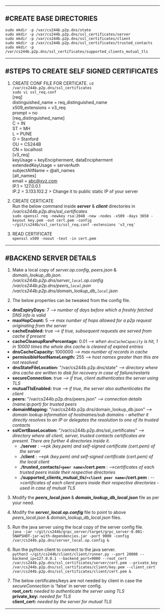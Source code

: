 --------------------------------------------------------------------------------------------------------------------------------
#**CREATE BASE DIRECTORIES**  
--------------------------------------------------------------------------------------------------------------------------------
`sudo mkdir -p /var/cs244b.p2p.dns/state`  
`sudo mkdir -p /var/cs244b.p2p.dns/ssl_certificates/server`  
`sudo mkdir -p /var/cs244b.p2p.dns/ssl_certificates/client`  
`sudo mkdir -p /var/cs244b.p2p.dns/ssl_certificates/trusted_contacts`  
`sudo mkdir -p /var/cs244b.p2p.dns/ssl_certificates/supported_clients_mutual_tls`  

--------------------------------------------------------------------------------------------------------------------------------
#**STEPS TO CREATE SELF SIGNED CERTIFICATES**  
--------------------------------------------------------------------------------------------------------------------------------
1) CREATE CONF FILE FOR CERTICATE. 
`cd /var/cs244b.p2p.dns/ssl_certificates`  
`sudo vi ssl_req.conf`  
	[req]  
	distinguished_name = req_distinguished_name  
	x509_extensions = v3_req  
	prompt = no  
	[req_distinguished_name]  
	C = IN  
	ST = MH  
	L = PUNE  
	O = Stanford  
	OU = CS244B  
	CN = localhost  
	[v3_req]  
	keyUsage = keyEncipherment, dataEncipherment  
	extendedKeyUsage = serverAuth  
	subjectAltName = @alt_names  
	[alt_names]  
	email = abc@xyz.com  
	IP.1 = 127.0.0.1  
	IP.2 = 3.133.102.2 > Change it to public static IP of your server  

2) CREATE CERTICATE  
Run the below command inside ***server*** & ***client*** directories in */var/cs244b.p2p.dns/ssl_certificates*  
`sudo openssl req -newkey rsa:2048 -new -nodes -x509 -days 3650 -keyout key.pem -out cert.pem -config ~/git/cs244b/ssl_certs/ssl_req.conf -extensions 'v3_req'`  

3) READ CERTIFICATE  
`openssl x509 -noout -text -in cert.pem`  

--------------------------------------------------------------------------------------------------------------------------------
#**BACKEND SERVER DETAILS**  
--------------------------------------------------------------------------------------------------------------------------------
1) Make a local copy of *server.op.config*, *peers.json* & *domain_lookup_db.json*.  
*/var/cs244b.p2p.dns/server\_`local`.op.config*  
*/var/cs244b.p2p.dns/peers\_`local`.json*  
*/var/cs244b.p2p.dns/domain\_lookup\_db\_`local`.json*  

2) The below properties can be tweaked from the config file.  
- **dnsExpiryDays:** 7 *--> number of days before which a freshly fetched DNS info is valid*  
- **maxHopCount:** 5 *--> max number of hops allowed for a p2p request originating from the server*  
- **cacheEnabled:** true *--> if true, subsequent requests are served from cache if present*  
- **cacheCleanupRarePercentage:** 0.01 *--> when `dnsCacheCapacity` is hit, 1 in 10000 times the whole dns cache is cleared of expired entries*  
- **dnsCacheCapacity:** 1000000 *--> max number of records in cache*  
- **permissibleHostNameLength:** 255 *--> host names greater than this are not resolved*  
- **dnsStateFileLocation:** "/var/cs244b.p2p.dns/state" *--> directory where dns cache are written to disk for recovery in case of failure/restarts*  
- **secureConnection:** true *--> if true, client authenticates the server using TLS*  
- **mutualTlsEnabled:** true *--> if true, the server also authenticates the client*  
- **peers:** "/var/cs244b.p2p.dns/peers.json" *--> connection details (name:ip:port) for trusted peers*  
- **domainMapping:** "/var/cs244b.p2p.dns/domain_lookup_db.json" *--> domain lookup information of hostnames/sub domains - whether it directly resolves to an IP or delegates the resolution to one of its trusted contacts*  
- **sslCertBaseLocation:** "/var/cs244b.p2p.dns/ssl_certificates" *--> directory where all client, server, trusted contacts certificates are present. There are further 4 directories inside it.*  
    - **./server** : *-->pk (key.pem) and self-signed certificate (cert.pem) of the server*  
    - **./client** : *-->pk (key.pem) and self-signed certificate (cert.pem) of the local client*  
    - **./trusted_contacts/`<peer name>`/cert.pem** : *-->certificates of each trusted peers inside their respective directories*  
    - **./supported_clients_mutual_tls/`<client peer name>`/cert.pem** : *-->certificates of each client peers inside their respective directories - used in case of mutual TLS*  

3) Modify the ***peers_local.json*** & ***domain_lookup_db_local.json*** file as per your need.  

4) Modify the ***server_local.op.config*** file to point to above *peers_local.json* & *domain_lookup_db_local.json* files.  

5) Run the java server using the local copy of the server config file.  
`java -jar ~/git/cs244b/grpc_server/target/grpc_server-0.001-SNAPSHOT-jar-with-dependencies.jar -port 9000 -config /var/cs244b.p2p.dns/server_local.op.config &`  

6) Run the python client to connect to the java server.  
`python3 ~/git/cs244b/client/client/runner.py --port 20000 --backend_ip=127.0.0.1 --backend_port=9000 --root_cert /var/cs244b.p2p.dns/ssl_certificates/server/cert.pem --private_key /var/cs244b.p2p.dns/ssl_certificates/client/key.pem --client_cert /var/cs244b.p2p.dns/ssl_certificates/client/cert.pem &`  

7) The below certificates/keys are not needed by client in case the *secureConnection* is 'false' in server config.  
**root_cert:** *needed to authenticate the server using TLS*  
**private_key:** *needed for TLS*  
**client_cert:** *needed by the server for mutual TLS*  

--------------------------------------------------------------------------------------------------------------------------------